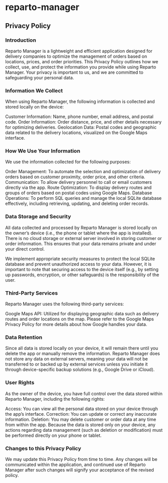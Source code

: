 # reparto-manager

## Privacy Policy

### Introduction
Reparto Manager is a lightweight and efficient application designed for delivery companies to optimize the management of orders based on locations, prices, and order priorities. This Privacy Policy outlines how we collect, use, and protect the information you provide while using Reparto Manager. Your privacy is important to us, and we are committed to safeguarding your personal data.

### Information We Collect
When using Reparto Manager, the following information is collected and stored locally on the device:

Customer Information: Name, phone number, email address, and postal code.
Order Information: Order distance, price, and other details necessary for optimizing deliveries.
Geolocation Data: Postal codes and geographic data related to the delivery locations, visualized on the Google Maps interface.
### How We Use Your Information
We use the information collected for the following purposes:

Order Management: To automate the selection and optimization of delivery orders based on customer proximity, order price, and other criteria.
Communication: To allow delivery personnel to call or email customers directly via the app.
Route Optimization: To display delivery routes and groups of orders based on postal codes using Google Maps.
Database Operations: To perform SQL queries and manage the local SQLite database effectively, including retrieving, updating, and deleting order records.
### Data Storage and Security
All data collected and processed by Reparto Manager is stored locally on the owner’s device (i.e., the phone or tablet where the app is installed). There is no cloud storage or external server involved in storing customer or order information. This ensures that your data remains private and under your direct control.

We implement appropriate security measures to protect the local SQLite database and prevent unauthorized access to your data. However, it is important to note that securing access to the device itself (e.g., by setting up passwords, encryption, or other safeguards) is the responsibility of the user.

### Third-Party Services
Reparto Manager uses the following third-party services:

Google Maps API: Utilized for displaying geographic data such as delivery routes and order locations on the map.
Please refer to the Google Maps Privacy Policy for more details about how Google handles your data.

### Data Retention
Since all data is stored locally on your device, it will remain there until you delete the app or manually remove the information. Reparto Manager does not store any data on external servers, meaning your data will not be transferred to or backed up by external services unless you initiate it through device-specific backup solutions (e.g., Google Drive or iCloud).

### User Rights
As the owner of the device, you have full control over the data stored within Reparto Manager, including the following rights:

Access: You can view all the personal data stored on your device through the app’s interface.
Correction: You can update or correct any inaccurate information.
Deletion: You may delete customer or order data at any time from within the app.
Because the data is stored only on your device, any actions regarding data management (such as deletion or modification) must be performed directly on your phone or tablet.

### Changes to this Privacy Policy
We may update this Privacy Policy from time to time. Any changes will be communicated within the application, and continued use of Reparto Manager after such changes will signify your acceptance of the revised policy.
